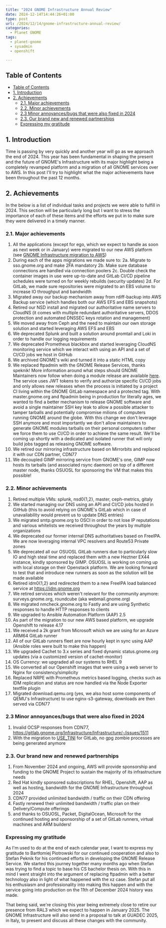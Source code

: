 ```yaml
---
title: "2024 GNOME Infrastructure Annual Review"
date: 2024-12-14T14:44:26+01:00
type: post
url: /2024/12/14/gnome-infrastructure-annual-review/
categories:
  - Planet GNOME
tags:
  - planet-gnome
  - sysadmin
  - openshift

---
```

## Table of Contents
- [Table of Contents](#table-of-contents)
- [1. Introduction](#1-introduction)
- [2. Achievements](#2-achievements)
  - [2.1. Major achievements](#21-major-achievements)
  - [2.2. Minor achievements](#22-minor-achievements)
  - [2.3 Minor annoyances/bugs that were also fixed in 2024](#23-minor-annoyancesbugs-that-were-also-fixed-in-2024)
  - [2.3. Our brand new and renewed partnerships](#23-our-brand-new-and-renewed-partnerships)
  - [Expressing my gratitude](#expressing-my-gratitude)

## 1. Introduction

Time is passing by very quickly and another year will go as we approach the end of 2024. This year has been fundamental in shaping the present and the future of GNOME's Infrastructure with its major highlight being a completely revamped platform and a migration of all GNOME services over to AWS. In this post I'll try to highlight what the major achievements have been throughout the past 12 months.

## 2. Achievements

In the below is a list of individual tasks and projects we were able to fulfill in 2024. This section will be particularly long but I want to stress the importance of each of these items and the efforts we put in to make sure they were delivered in a timely manner.

### 2.1. Major achievements

1. All the applications (except for ego, which we expect to handle as soon as next week or in January) were migrated to our new AWS platform (see [GNOME Infrastructure migration to AWS](https://www.dragonsreach.it/2024/11/16/gnome-infrastructure-migration-to-aws/))
2. During each of the apps migrations we made sure to:
  2a. Migrate to sso.gnome.org and make 2FA mandatory
  2b. Make sure database connections are handled via connection poolers
  2c. Double check the container images in use were up-to-date and GitLab CI/CD pipeline schedules were turned on for weekly rebuilds (security updates)
  2d. For GitLab, we made sure repositories were migrated to an EBS volume to increase IO throughput and bandwidth
3. Migrated away our backup mechanism away from rdiff-backup into AWS Backup service (which handles both our AWS EFS and EBS snapshots)
4. Retired our NSD install and migrated our authoritative name servers to CloudNS (it comes with multiple redundant authoritative servers, DDOS protection and automated DNSSEC keys rotation and management)
5. We moved away from Ceph and the need to maintain our own storage solution and started leveraging AWS EFS and EBS
6. We deprecated Splunk and built a solution around promtail and Loki in order to handle our logging requirements
7. We deprecated Prometheus blackbox and started leveraging CloudNS monitoring service which we interact with using an API and a set of CI/CD jobs we host in GitHub
8. We archived GNOME's wiki and turned it into a static HTML copy
9. We replaced ftpadmin with the GNOME Release Services, thanks speknik! More information around what steps should GNOME Maintainers now follow when doing a module release are available [here](https://handbook.gnome.org/maintainers/making-a-release.html). The service uses JWT tokens to verify and authorize specific CI/CD jobs and only allows new releases when the process is initiated by a project CI living within the GNOME GitLab namespace and a protected tag. With master.gnome.org and ftpadmin being in production for literally ages, we wanted to find a better mechanism to release GNOME software and avoid a single maintainer SSH key leak to allow a possible attacker to tamper tarballs and potentially compromise milions of computers running GNOME around the globe. With this change we don't leverage SSH anymore and most importantly we don't allow maintainers to generate GNOME modules tarballs on their personal computers rather we force them to use CI/CD in order to achieve the same result. We'll be coming up shortly with a dedicated and isolated runner that will only build jobs tagged as releasing GNOME software.
10. We retired our mirroring infrastructure based on Mirrorbits and replaced it with our CDN partner, CDN77
11. We decoupled GIMP mirroring service from GNOME's one, GIMP now hosts its tarballs (and associated rsync daemon) on top of a different master node, thanks OSUOSL for sponsoring the VM that makes this possible!

### 2.2. Minor achievements

1. Retired multiple VMs: splunk, nsd0{1,2}, master, ceph-metrics, gitaly
2. We started managing our DNS using an API and CI/CD jobs hosted in GitHub (this to avoid relying on GNOME's GitLab which in case of unavailability would prevent us to update DNS entries)
3. We migrated smtp.gnome.org to OSCI in order to not lose IP reputations and various whitelists we received throughout the years by multiple organizations
4. We deprecated our former internal DNS authoritatives based on FreeIPA. We are now leveraging internal VPC resolvers and Route53 Private zones
5. We deprecated all our OSUOSL GitLab runners due to particularly slow IO and high steal time and replaced them with a new Heztner EX44 instance, kindly sponsored by GIMP. OSUOSL is working on coming up with local storage on their Openstack platform. We are looking forward to test that and introduce new runners as soon as the solution will be made available
6. Retired idm0{1,2} and redirected them to a new FreeIPA load balanced service at https://idm.gnome.org
7. We retired services which weren't relevant for the community anymore: surveys.gnome.org, roundcube (aka webmail.gnome.org)
8. We migrated nmcheck.gnome.org to Fastly and are using Synthetic responses to handle HTTP responses to clients
9. We upgraded to Ansible Automation Platform (AAP) 2.5
10. As part of the migration to our new AWS based platform, we upgrade Openshift to release 4.17
11. We received a 2k grant from Microsoft which we are using for an Azure ARM64 GitLab runner
12. All of our GitLab runners fleet are now hourly kept in sync using AAP (Ansible roles were built to make this happen)
13. We upgraded Cachet to 3.x series and fixed dynamic status.gnome.org updates (via a customized version of cachet-monitor)
14. OS Currency: we upgraded all our systems to RHEL 9
15. We converted all our Openshift images that were using a web server to Nginx for consistency/simplicity
16. Replaced NRPE with Prometheus metrics based logging, checks such as IDM replication and status are now handled via the Node Exporter textfile plugin
17. Migrated download.qemu.org (yes, we also host some components of QEMU's Infrastructure) to use nginx-s3-gateway, downloads are then served via CDN77
  
### 2.3 Minor annoyances/bugs that were also fixed in 2024

1. Invalid OCSP responses from CDN77, https://gitlab.gnome.org/Infrastructure/Infrastructure/-/issues/1511
2. With the migration to [USE_TINI](https://gitlab.com/gitlab-org/build/CNG/-/issues/1853) for GitLab, no gpg zombie processes are being generated anymore

### 2.3. Our brand new and renewed partnerships

1. From November 2024 and ongoing, AWS will provide sponsorship and funding to the GNOME Project to sustain the majority of its infrastructure needs
2. Red Hat kindly sponsored subscriptions for RHEL, Openshift, AAP as well as hosting, bandwidth for the GNOME Infrastructure throughout 2024
3. CDN77 provided unlimited bandwidth / traffic on their CDN offering
4. Fastly renewed their unlimited bandwidth / traffic plan on their Delivery/Compute offerings
5. and thanks to OSUOSL, Packet, DigitalOcean, Microsoft for the continued hosting and sponsorship of a set of GitLab runners, virtual machines and ARM builders!

### Expressing my gratitude

As I'm used to do at the end of each calendar year, I want to express my gratitude to Bartłomiej Piotrowski for our continued cooperation and also to Stefan Peknik for his continued efforts in developing the GNOME Release Service. We started this journey together many months ago when Stefan was trying to find a topic to base his CS bachelor thesis on. With this in mind I went straight into the argument of replacing ftpadmin with a better technology also in light of what happened with the xz case. Stefan put all his enthusiasm and professionality into making this happen and with the service going into production on the 11th of December 2024 history was made.

That being said, we're closing this year being extremely close to retire our presence from RAL3 which we expect to happen in January 2025. The GNOME Infrastructure will also send in a proposal to talk at GUADEC 2025, in Italy, to present and discuss all these changes with the community.